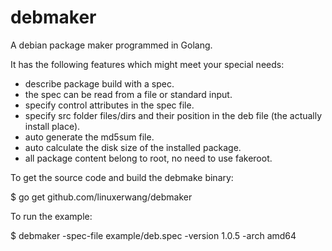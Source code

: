 # debmaker
A debian package maker programmed in Golang.

It has the following features which might meet your special needs:
- describe package build with a spec.
- the spec can be read from a file or standard input.
- specify control attributes in the spec file.
- specify src folder files/dirs and their position in the deb file (the actually install place).
- auto generate the md5sum file.
- auto calculate the disk size of the installed package.
- all package content belong to root, no need to use fakeroot.

To get the source code and build the debmake binary:

$ go get github.com/linuxerwang/debmaker

To run the example:

$ debmaker -spec-file example/deb.spec -version 1.0.5 -arch amd64
